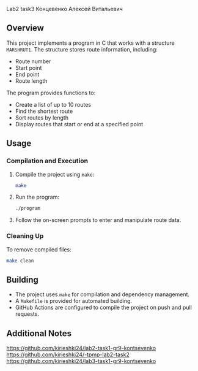 Lab2 task3 Концевенко Алексей Витальевич
## Overview
This project implements a program in C that works with a structure `MARSHRUT1`. The structure stores route information, including:
- Route number
- Start point
- End point
- Route length

The program provides functions to:
- Create a list of up to 10 routes
- Find the shortest route
- Sort routes by length
- Display routes that start or end at a specified point

## Usage
### Compilation and Execution
1. Compile the project using `make`:
   ```sh
   make
   ```
2. Run the program:
   ```sh
   ./program
   ```
3. Follow the on-screen prompts to enter and manipulate route data.

### Cleaning Up
To remove compiled files:
```sh
make clean
```

## Building
- The project uses `make` for compilation and dependency management.
- A `Makefile` is provided for automated building.
- GitHub Actions are configured to compile the project on push and pull requests.

## Additional Notes
https://github.com/kirieshki24/lab2-task1-gr9-kontsevenko
https://github.com/kirieshki24/-tpmp-lab2-task2
https://github.com/kirieshki24/lab3-task1-gr9-kontsevenko


